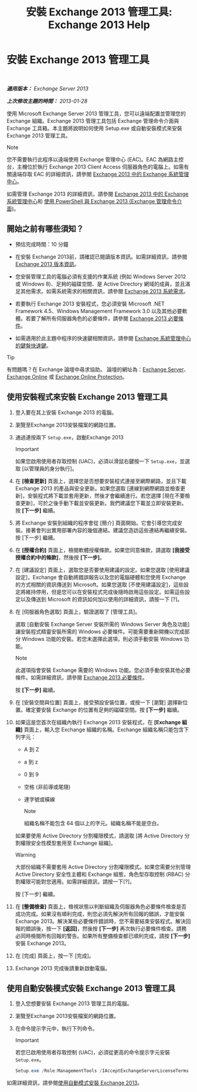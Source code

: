 ﻿---
title: '安裝 Exchange 2013 管理工具: Exchange 2013 Help'
TOCTitle: 安裝 Exchange 2013 管理工具
ms:assetid: 71fcbe4c-783b-4f77-aabb-a21aa7a4ef23
ms:mtpsurl: https://technet.microsoft.com/zh-tw/library/Bb232090(v=EXCHG.150)
ms:contentKeyID: 50554010
ms.date: 01/04/2018
mtps_version: v=EXCHG.150
ms.translationtype: HT
---

# 安裝 Exchange 2013 管理工具

 

_**適用版本：** Exchange Server 2013_

_**上次修改主題的時間：** 2013-01-28_

使用 Microsoft Exchange Server 2013 管理工具，您可以遠端配置並管理您的 Exchange 組織。Exchange 2013 管理工具包括 Exchange 管理命令介面與 Exchange 工具箱。本主題將說明如何使用 Setup.exe 或自動安裝模式來安裝 Exchange 2013 管理工具。


> [!NOTE]  
> 您不需要執行此程序以遠端使用 Exchange 管理中心 (EAC)。EAC 為網路主控台，主機位於執行 Exchange 2013 Client Access 伺服器角色的電腦上。如需有關遠端存取 EAC 的詳細資訊，請參閱 <a href="exchange-admin-center-in-exchange-2013-exchange-2013-help.md">Exchange 2013 中的 Exchange 系統管理中心</a>。




如需管理 Exchange 2013 的詳細資訊，請參閱 [Exchange 2013 中的 Exchange 系統管理中心](exchange-admin-center-in-exchange-2013-exchange-2013-help.md)和 [使用 PowerShell 與 Exchange 2013 (Exchange 管理命令介面)](https://technet.microsoft.com/zh-tw/library/bb123778\(v=exchg.150\))。

## 開始之前有哪些須知？

  - 預估完成時間：10 分鐘

  - 在安裝 Exchange 2013前，請確認已閱讀版本資訊。如需詳細資訊，請參閱 [Exchange 2013 版本資訊](release-notes-for-exchange-2013-exchange-2013-help.md)。

  - 您安裝管理工具的電腦必須有支援的作業系統 (例如 Windows Server 2012 或 Windows 8)、足夠的磁碟空間、是 Active Directory 網域的成員，並且滿足其他需求。如需系統需求的相關資訊，請參閱 [Exchange 2013 系統需求](exchange-2013-system-requirements-exchange-2013-help.md)。

  - 若要執行 Exchange 2013 安裝程式，您必須安裝 Microsoft .NET Framework 4.5、Windows Management Framework 3.0 以及其他必要軟體。若要了解所有伺服器角色的必要條件，請參閱 [Exchange 2013 必要條件](exchange-2013-prerequisites-exchange-2013-help.md)。

  - 如需適用於此主題中程序的快速鍵相關資訊，請參閱 [Exchange 系統管理中心的鍵盤快速鍵](keyboard-shortcuts-in-the-exchange-admin-center-exchange-online-protection-help.md)。


> [!TIP]  
> 有問題嗎？在 Exchange 論壇中尋求協助。 論壇的網址為：<a href="https://go.microsoft.com/fwlink/p/?linkid=60612">Exchange Server</a>、 <a href="https://go.microsoft.com/fwlink/p/?linkid=267542">Exchange Online</a> 或 <a href="https://go.microsoft.com/fwlink/p/?linkid=285351">Exchange Online Protection</a>。




## 使用安裝程式來安裝 Exchange 2013 管理工具

1.  登入要在其上安裝 Exchange 2013 的電腦。

2.  瀏覽至Exchange 2013安裝檔案的網路位置。

3.  通過連按兩下 `Setup.exe`，啟動Exchange 2013
    
    > [!IMPORTANT]  
    > 如果您啟用使用者存取控制 (UAC)，必須以滑鼠右鍵按一下 <code>Setup.exe</code>，並選取 [以管理員的身分執行]。


4.  在 **\[檢查更新\]** 頁面上，選擇您是否想要安裝程式連接至網際網路，並且下載 Exchange 2013 的產品與安全更新。如果您選取 \[連線到網際網路並檢查更新\]，安裝程式將下載並套用更新，然後才會繼續進行。若您選擇 \[現在不要檢查更新\]，可於之後手動下載並安裝更新。我們建議您下載並立即安裝更新。按 **\[下一步\]** 繼續。

5.  將 Exchange 安裝到組織的程序會從 \[簡介\] 頁面開始。它會引導您完成安裝。接著會列出實用部署內容的幾個連結。建議您造訪這些連結再繼續安裝。按 \[下一步\] 繼續。

6.  在 **\[授權合約\]** 頁面上，檢閱軟體授權條款。如果您同意條款，請選取 **\[我接受授權合約中的條款\]**，然後按 **\[下一步\]**。

7.  在 \[建議設定\] 頁面上，選取您是否要使用建議的設定。如果您選取 \[使用建議設定\]，Exchange 會自動將錯誤報告以及您的電腦硬體和您使用 Exchange 的方式相關的資訊傳送到 Microsoft。如果您選取 \[不使用建議設定\]，這些設定將維持停用，但是您可以在安裝程式完成後隨時啟用這些設定。如需這些設定以及傳送到 Microsoft 的資訊如何加以使用的詳細資訊，請按一下 \[?\]。

8.  在 \[伺服器角色選取\] 頁面上，驗證選取了 \[管理工具\]。
    
    選取 \[自動安裝 Exchange Server 安裝所需的 Windows Server 角色及功能\] 讓安裝程式精靈安裝所需的 Windows 必要條件。可能需要重新開機以完成部分 Windows 功能的安裝。若您未選擇此選項，則必須手動安裝 Windows 功能。
    
    > [!NOTE]  
    > 此選項指會安裝 Exchange 需要的 Windows 功能。您必須手動安裝其他必要條件。如需詳細資訊，請參閱 <a href="exchange-2013-prerequisites-exchange-2013-help.md">Exchange 2013 必要條件</a>。
    
    按 **\[下一步\]** 繼續。

9.  在 \[安裝空間與位置\] 頁面上，接受預設安裝位置，或按一下 \[瀏覽\] 選擇新位置。確定要安裝 Exchange 的位置有足夠的磁碟空間。按 **\[下一步\]** 繼續。

10. 如果這是您首次在組織內執行 Exchange 2013 安裝程式，在 **\[Exchange 組織\]** 頁面上，輸入您 Exchange 組織的名稱。Exchange 組織名稱只能包含下列字元：
    
      - A 到 Z
    
      - a 到 z
    
      - 0 到 9
    
      - 空格 (非前導或尾隨)
    
      - 連字號或橫線
        
        > [!NOTE]  
        > 組織名稱不能包含 64 個以上的字元。組織名稱不能是空白。
    
    如果要使用 Active Directory 分割權限模式，請選取 \[將 Active Directory 分割權限安全性模型套用至 Exchange 組織\]。
    
    > [!WARNING]  
    > 大部份組織不需要套用 Active Directory 分割權限模式。如果您需要分別管理 Active Directory 安全性主體和 Exchange 組態，角色型存取控制 (RBAC) 分割權限可能對您適用。如需詳細資訊，請按一下[?]。

    
    按 \[下一步\] 繼續。

11. 在 **\[整備檢查\]** 頁面上，檢視狀態以判斷組織及伺服器角色必要條件檢查是否成功完成。如果沒有順利完成，則您必須先解決所有回報的錯誤，才能安裝 Exchange 2013。解決某些必要條件錯誤時，您不需要結束安裝程式。解決回報的錯誤後，按一下 **\[返回\]**，然後按 **\[下一步\]** 再次執行必要條件檢查。請務必同時檢閱所有回報的警告。如果所有整備檢查都已順利完成，請按 **\[下一步\]** 安裝 Exchange 2013。

12. 在 \[完成\] 頁面上，按一下 \[完成\]。

13. Exchange 2013 完成後請重新啟動電腦。

## 使用自動安裝模式安裝 Exchange 2013 管理工具

1.  登入您想要安裝 Exchange 2013 管理工具的電腦。

2.  瀏覽至Exchange 2013安裝檔案的網路位置。

3.  在命令提示字元中，執行下列命令。
    
    > [!IMPORTANT]  
    > 若您已啟用使用者存取控制 (UAC)，必須從更高的命令提示字元安裝 <code>Setup.exe</code>。
    
    ```powershell
    Setup.exe /Role:ManagementTools /IAcceptExchangeServerLicenseTerms
    ```

如需詳細資訊，請參閱[使用自動模式安裝 Exchange 2013](install-exchange-2013-using-unattended-mode-exchange-2013-help.md)。

